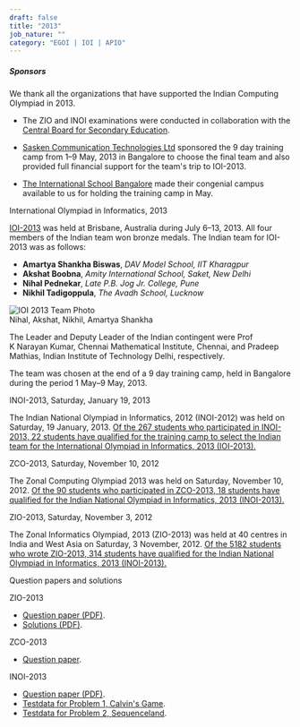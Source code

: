 ```yaml
---
draft: false
title: "2013"
job_nature: ""
category: "EGOI | IOI | APIO"
---
```




##### Sponsors

We thank all the organizations that have supported the Indian Computing Olympiad in 2013.

*   The ZIO and INOI examinations were conducted in collaboration with the [Central Board for Secondary Education](http://www.cbse.nic.in).  
      
    
*   [Sasken Communication Technologies Ltd](http://www.sasken.com) sponsored the 9 day training camp from 1–9 May, 2013 in Bangalore to choose the final team and also provided full financial support for the team's trip to IOI-2013.  
      
    
*   [The International School Bangalore](http://www.tisb.org) made their congenial campus available to us for holding the training camp in May.

International Olympiad in Informatics, 2013

[IOI-2013](http://www.ioi2013.org/) was held at Brisbane, Australia during July 6–13, 2013. All four members of the Indian team won bronze medals. The Indian team for IOI-2013 was as follows:

*   **Amartya Shankha Biswas**, _DAV Model School, IIT Kharagpur_
*   **Akshat Boobna**, _Amity International School, Saket, New Delhi_
*   **Nihal Pednekar**, _Late P.B. Jog Jr. College, Pune_
*   **Nikhil Tadigoppula**, _The Avadh School, Lucknow_

![IOI 2013 Team Photo](https://www.iarcs.org.in//inoi/2013/ioi2013/ioi2013_team_ioitc.jpg)  
Nihal, Akshat, Nikhil, Amartya Shankha

The Leader and Deputy Leader of the Indian contingent were Prof K Narayan Kumar, Chennai Mathematical Institute, Chennai, and Pradeep Mathias, Indian Institute of Technology Delhi, respectively.

The team was chosen at the end of a 9 day training camp, held in Bangalore during the period 1 May–9 May, 2013.

INOI-2013, Saturday, January 19, 2013

The Indian National Olympiad in Informatics, 2012 (INOI-2012) was held on Saturday, 19 January, 2013. [Of the 267 students who participated in INOI-2013, 22 students have qualified for the training camp to select the Indian team for the International Olympiad in Informatics, 2013 (IOI-2013).](/olympiad_results/inoi2013/results_inoi2013)

ZCO-2013, Saturday, November 10, 2012

The Zonal Computing Olympiad 2013 was held on Saturday, November 10, 2012. [Of the 90 students who participated in ZCO-2013, 18 students have qualified for the Indian National Olympiad in Informatics, 2013 (INOI-2013).](/olympiad_results/zco2013/results_zco2013)

ZIO-2013, Saturday, November 3, 2012

The Zonal Informatics Olympiad, 2013 (ZIO-2013) was held at 40 centres in India and West Asia on Saturday, 3 November, 2012. [Of the 5182 students who wrote ZIO-2013, 314 students have qualified for the Indian National Olympiad in Informatics, 2013 (INOI-2013).](/olympiad_results/zio2013/results_zio2013)

Question papers and solutions

ZIO-2013

*   [Question paper (PDF)](../zio2013/zio2013-qpaper.pdf).
*   [Solutions (PDF)](../zio2013/zio2013-solutions.pdf).

ZCO-2013

*   [Question paper](/olympiad_results/zco2013/zco2013-qpaper).

INOI-2013

*   [Question paper (PDF)](../inoi2013/inoi2013-qpaper.pdf).
*   [Testdata for Problem 1, Calvin's Game](../inoi2013/calvinsgame-data.zip).
*   [Testdata for Problem 2, Sequenceland](../inoi2013/sequenceland-data.zip).